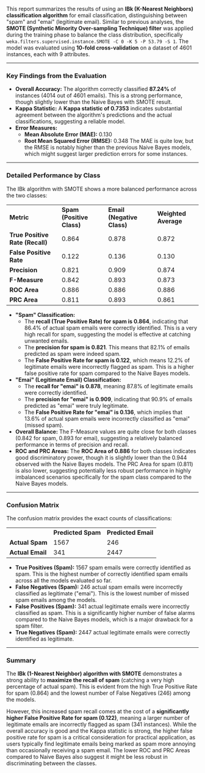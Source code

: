 This report summarizes the results of using an **IBk (K-Nearest Neighbors) classification algorithm** for email classification, distinguishing between "spam" and "emai" (legitimate email). Similar to previous analyses, the **SMOTE (Synthetic Minority Over-sampling Technique) filter** was applied during the training phase to balance the class distribution, specifically `weka.filters.supervised.instance.SMOTE -C 0 -K 5 -P 53.79 -S 1`. The model was evaluated using **10-fold cross-validation** on a dataset of 4601 instances, each with 9 attributes.

---

### **Key Findings from the Evaluation**

- **Overall Accuracy:** The algorithm correctly classified **87.24%** of instances (4014 out of 4601 emails). This is a strong performance, though slightly lower than the Naive Bayes with SMOTE result.
- **Kappa Statistic:** A **Kappa statistic of 0.7353** indicates substantial agreement between the algorithm's predictions and the actual classifications, suggesting a reliable model.
- **Error Measures:**
    - **Mean Absolute Error (MAE):** 0.130
    - **Root Mean Squared Error (RMSE):** 0.348 The MAE is quite low, but the RMSE is notably higher than the previous Naive Bayes models, which might suggest larger prediction errors for some instances.

---

### **Detailed Performance by Class**

The IBk algorithm with SMOTE shows a more balanced performance across the two classes:

|                                 |                           |                            |                      |
| ------------------------------- | ------------------------- | -------------------------- | -------------------- |
| **Metric**                      | **Spam (Positive Class)** | **Email (Negative Class)** | **Weighted Average** |
| **True Positive Rate (Recall)** | 0.864                     | 0.878                      | 0.872                |
| **False Positive Rate**         | 0.122                     | 0.136                      | 0.130                |
| **Precision**                   | 0.821                     | 0.909                      | 0.874                |
| **F-Measure**                   | 0.842                     | 0.893                      | 0.873                |
| **ROC Area**                    | 0.886                     | 0.886                      | 0.886                |
| **PRC Area**                    | 0.811                     | 0.893                      | 0.861                |

- **"Spam" Classification:**
    - The **recall (True Positive Rate) for spam is 0.864**, indicating that 86.4% of actual spam emails were correctly identified. This is a very high recall for spam, suggesting the model is effective at catching unwanted emails.
    - The **precision for spam is 0.821**. This means that 82.1% of emails predicted as spam were indeed spam.
    - The **False Positive Rate for spam is 0.122**, which means 12.2% of legitimate emails were incorrectly flagged as spam. This is a higher false positive rate for spam compared to the Naive Bayes models.
- **"Emai" (Legitimate Email) Classification:**
    - The **recall for "emai" is 0.878**, meaning 87.8% of legitimate emails were correctly identified.
    - The **precision for "emai" is 0.909**, indicating that 90.9% of emails predicted as "emai" were truly legitimate.
    - The **False Positive Rate for "emai" is 0.136**, which implies that 13.6% of actual spam emails were incorrectly classified as "emai" (missed spam).
- **Overall Balance:** The F-Measure values are quite close for both classes (0.842 for spam, 0.893 for emai), suggesting a relatively balanced performance in terms of precision and recall.
- **ROC and PRC Areas:** The **ROC Area of 0.886** for both classes indicates good discriminatory power, though it is slightly lower than the 0.944 observed with the Naive Bayes models. The PRC Area for spam (0.811) is also lower, suggesting potentially less robust performance in highly imbalanced scenarios specifically for the spam class compared to the Naive Bayes models.

---

### **Confusion Matrix**

The confusion matrix provides the exact counts of classifications:

|                  |                    |                     |
| ---------------- | ------------------ | ------------------- |
|                  | **Predicted Spam** | **Predicted Email** |
| **Actual Spam**  | 1567               | 246                 |
| **Actual Email** | 341                | 2447                |

- **True Positives (Spam):** 1567 spam emails were correctly identified as spam. This is the highest number of correctly identified spam emails across all the models evaluated so far.
- **False Negatives (Spam):** 246 actual spam emails were incorrectly classified as legitimate ("emai"). This is the lowest number of missed spam emails among the models.
- **False Positives (Spam):** 341 actual legitimate emails were incorrectly classified as spam. This is a significantly higher number of false alarms compared to the Naive Bayes models, which is a major drawback for a spam filter.
- **True Negatives (Spam):** 2447 actual legitimate emails were correctly identified as legitimate.

---

### **Summary**

The **IBk (1-Nearest Neighbor) algorithm with SMOTE** demonstrates a strong ability to **maximize the recall of spam** (catching a very high percentage of actual spam). This is evident from the high True Positive Rate for spam (0.864) and the lowest number of False Negatives (246) among the models.

However, this increased spam recall comes at the cost of a **significantly higher False Positive Rate for spam (0.122)**, meaning a larger number of legitimate emails are incorrectly flagged as spam (341 instances). While the overall accuracy is good and the Kappa statistic is strong, the higher false positive rate for spam is a critical consideration for practical application, as users typically find legitimate emails being marked as spam more annoying than occasionally receiving a spam email. The lower ROC and PRC Areas compared to Naive Bayes also suggest it might be less robust in discriminating between the classes.